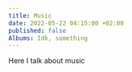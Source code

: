 ```yaml
---
title: Music
date: 2022-05-22 04:15:00 +02:00
published: false
Albums: Idk, something
---
```


Here I talk about music